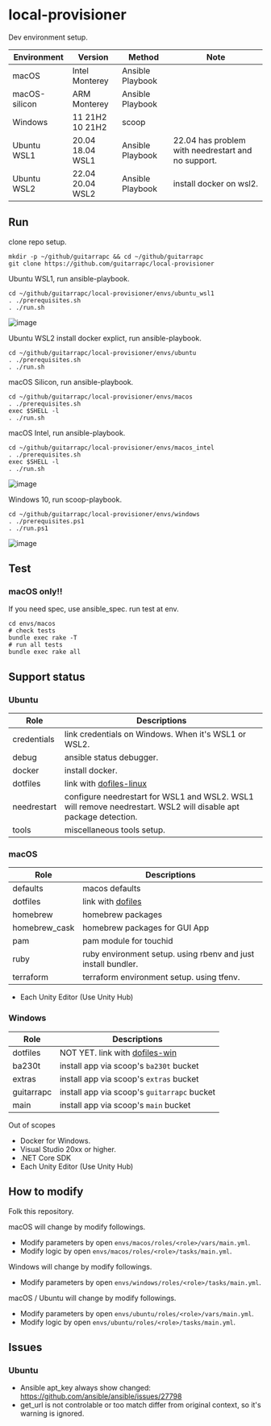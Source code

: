 # local-provisioner

Dev environment setup.

Environment | Version | Method | Note
---- | ---- | ---- | ----
macOS | Intel Monterey | Ansible Playbook |
macOS-silicon | ARM Monterey | Ansible Playbook |
Windows | 11 21H2 <br/> 10 21H2 | scoop |
Ubuntu WSL1 | 20.04<br/>18.04<br/>WSL1 | Ansible Playbook | 22.04 has problem with needrestart and no support.
Ubuntu WSL2 | 22.04<br/>20.04<br/>WSL2 | Ansible Playbook | install docker on wsl2.

## Run

clone repo setup.

```shell
mkdir -p ~/github/guitarrapc && cd ~/github/guitarrapc
git clone https://github.com/guitarrapc/local-provisioner
```

Ubuntu WSL1, run ansible-playbook.

```shell
cd ~/github/guitarrapc/local-provisioner/envs/ubuntu_wsl1
. ./prerequisites.sh
. ./run.sh
```

![image](https://user-images.githubusercontent.com/3856350/67872931-0465bd80-fb76-11e9-8700-bdc0e861f556.png)

Ubuntu WSL2 install docker explict, run ansible-playbook.

```shell
cd ~/github/guitarrapc/local-provisioner/envs/ubuntu
. ./prerequisites.sh
. ./run.sh
```

macOS Silicon, run ansible-playbook.

```shell
cd ~/github/guitarrapc/local-provisioner/envs/macos
. ./prerequisites.sh
exec $SHELL -l
. ./run.sh
```

macOS Intel, run ansible-playbook.

```shell
cd ~/github/guitarrapc/local-provisioner/envs/macos_intel
. ./prerequisites.sh
exec $SHELL -l
. ./run.sh
```

![image](https://user-images.githubusercontent.com/3856350/67872838-dda78700-fb75-11e9-9073-a4cc0f37e6d1.png)

Windows 10, run scoop-playbook.

```shell
cd ~/github/guitarrapc/local-provisioner/envs/windows
. ./prerequisites.ps1
. ./run.ps1
```

![image](https://user-images.githubusercontent.com/3856350/67872580-84d7ee80-fb75-11e9-8c1c-e7d25fc94892.png)

## Test

### macOS only!!

If you need spec, use ansible_spec.
run test at env.

```shell
cd envs/macos
# check tests
bundle exec rake -T
# run all tests
bundle exec rake all
```

## Support status

### Ubuntu

Role | Descriptions
---- | ----
credentials | link credentials on Windows. When it's WSL1 or WSL2.
debug | ansible status debugger.
docker | install docker.
dotfiles | link with [dofiles-linux](https://github.com/guitarrapc/dotfiles-linux)
needrestart | configure needrestart for WSL1 and WSL2. WSL1 will remove needrestart. WSL2 will disable apt package detection.
tools | miscellaneous tools setup.

### macOS

Role | Descriptions
---- | ----
defaults | macos defaults
dotfiles | link with [dofiles](https://github.com/guitarrapc/dotfiles)
homebrew | homebrew packages
homebrew_cask | homebrew packages for GUI App
pam | pam module for touchid
ruby | ruby environment setup. using rbenv and just install bundler.
terraform | terraform environment setup. using tfenv.

* Each Unity Editor (Use Unity Hub)

### Windows

Role | Descriptions
---- | ----
dotfiles | NOT YET. link with [dofiles-win](https://github.com/guitarrapc/dotfiles-win)
ba230t | install app via scoop's `ba230t` bucket
extras | install app via scoop's `extras` bucket
guitarrapc | install app via scoop's `guitarrapc` bucket
main | install app via scoop's `main` bucket

Out of scopes

* Docker for Windows.
* Visual Studio 20xx or higher.
* .NET Core SDK
* Each Unity Editor (Use Unity Hub)

## How to modify

Folk this repository.

macOS will change by modify followings.

* Modify parameters by open `envs/macos/roles/<role>/vars/main.yml`.
* Modify logic by open `envs/macos/roles/<role>/tasks/main.yml`.

Windows will change by modify followings.

* Modify parameters by open `envs/windows/roles/<role>/tasks/main.yml`.

macOS / Ubuntu will change by modify followings.

* Modify parameters by open `envs/ubuntu/roles/<role>/vars/main.yml`.
* Modify logic by open `envs/ubuntu/roles/<role>/tasks/main.yml`.

## Issues

### Ubuntu

* Ansible apt_key always show changed: https://github.com/ansible/ansible/issues/27798
* get_url is not controlable or too match differ from original context, so it's warning is ignored.
